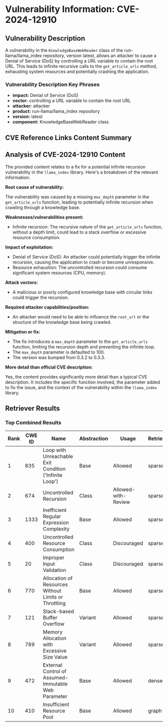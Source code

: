 # Vulnerability Information: CVE-2024-12910

## Vulnerability Description
A vulnerability in the `KnowledgeBaseWebReader` class of the run-llama/llama_index repository, version latest, allows an attacker to cause a Denial of Service (DoS) by controlling a URL variable to contain the root URL. This leads to infinite recursive calls to the `get_article_urls` method, exhausting system resources and potentially crashing the application.

### Vulnerability Description Key Phrases
- **impact:** Denial of Service (DoS)
- **vector:** controlling a URL variable to contain the root URL
- **attacker:** attacker
- **product:** run-llama/llama_index repository
- **version:** latest
- **component:** KnowledgeBaseWebReader class

## CVE Reference Links Content Summary
## Analysis of CVE-2024-12910 Content

The provided content relates to a fix for a potential infinite recursion vulnerability in the `llama_index` library. Here's a breakdown of the relevant information:

**Root cause of vulnerability:**

The vulnerability was caused by a missing `max_depth` parameter in the `get_article_urls` function, leading to potentially infinite recursion when crawling through a knowledge base.

**Weaknesses/vulnerabilities present:**

*   Infinite recursion: The recursive nature of the `get_article_urls` function, without a depth limit, could lead to a stack overflow or excessive resource consumption.

**Impact of exploitation:**

*   Denial of Service (DoS): An attacker could potentially trigger the infinite recursion, causing the application to crash or become unresponsive.
*   Resource exhaustion: The uncontrolled recursion could consume significant system resources (CPU, memory).

**Attack vectors:**

*   A malicious or poorly configured knowledge base with circular links could trigger the recursion.

**Required attacker capabilities/position:**

*   An attacker would need to be able to influence the `root_url` or the structure of the knowledge base being crawled.

**Mitigation or fix:**

*   The fix introduces a `max_depth` parameter to the `get_article_urls` function, limiting the recursion depth and preventing the infinite loop.
*   The `max_depth` parameter is defaulted to 100.
*   The version was bumped from 0.3.2 to 0.3.3.

**More detail than official CVE description:**

Yes, the content provides significantly more detail than a typical CVE description. It includes the specific function involved, the parameter added to fix the issue, and the context of the vulnerability within the `llama_index` library.

## Retriever Results

### Top Combined Results

| Rank | CWE ID | Name | Abstraction | Usage  | Retrievers | Individual Scores |
|------|--------|------|-------------|-------|------------|-------------------|
| 1 | 835 | Loop with Unreachable Exit Condition ('Infinite Loop') | Base | Allowed | sparse | 0.109 |
| 2 | 674 | Uncontrolled Recursion | Class | Allowed-with-Review | sparse | 0.103 |
| 3 | 1333 | Inefficient Regular Expression Complexity | Base | Allowed | sparse | 0.100 |
| 4 | 400 | Uncontrolled Resource Consumption | Class | Discouraged | sparse | 0.098 |
| 5 | 20 | Improper Input Validation | Class | Discouraged | sparse | 0.098 |
| 6 | 770 | Allocation of Resources Without Limits or Throttling | Base | Allowed | sparse | 0.098 |
| 7 | 121 | Stack-based Buffer Overflow | Variant | Allowed | sparse | 0.097 |
| 8 | 789 | Memory Allocation with Excessive Size Value | Variant | Allowed | sparse | 0.097 |
| 9 | 472 | External Control of Assumed-Immutable Web Parameter | Base | Allowed | dense | 0.502 |
| 10 | 410 | Insufficient Resource Pool | Base | Allowed | graph | 0.002 |

